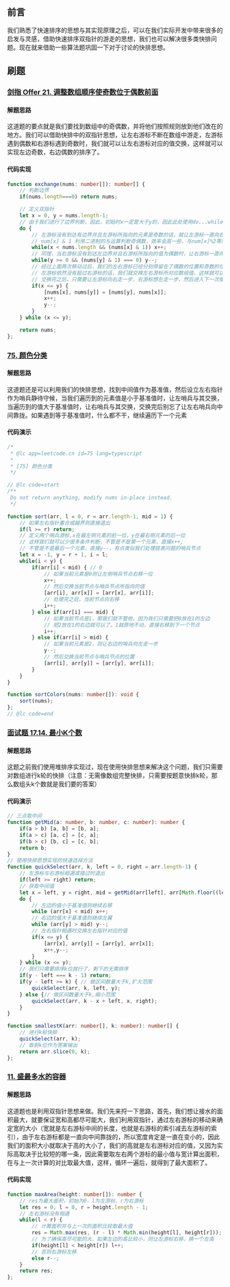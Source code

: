 ## 前言

我们熟悉了快速排序的思想与其实现原理之后，可以在我们实际开发中带来很多的启发与灵感，借助快速排序双指针的游走的思想，我们也可以解决很多类快排问题。现在就来借助一些算法题巩固一下对于讨论的快排思想。

## 刷题

### [剑指 Offer 21. 调整数组顺序使奇数位于偶数前面](https://leetcode-cn.com/problems/diao-zheng-shu-zu-shun-xu-shi-qi-shu-wei-yu-ou-shu-qian-mian-lcof/)

#### 解题思路

这道题的要点就是我们要找到数组中的奇偶数，并将他们按照规则放到他们改在的地方。我们可以借助快排中的双指针思想，让左右游标不断在数组中游走，左游标遇到偶数和右游标遇到奇数时，我们就可以让左右游标对应的值交换，这样就可以实现左边奇数，右边偶数的排序了。

#### 代码实现

```typescript
function exchange(nums: number[]): number[] {
    // 判断边界
    if(nums.length===0) return nums;

    // 定义双指针
    let x = 0, y = nums.length-1;
    // 由于我们进行了边界判断，因此，初始时x一定是大于y的，因此此处使用do...while循环，可以减少一些条件的判断
    do {
        // 左游标没有到达有边界并且左游标所指向的元素是奇数的话，就让左游标一直向右移，直到遇到偶数位置
        // num[x] & 1 利用二进制的与运算判断奇偶数，效率会高一些，与num[x]%2等效
        while(x < nums.length && (nums[x] & 1)) x++;
        // 同理，当右游标没有到达左边界并且右游标所指向的值为偶数时，让右游标一直向左移，直到遇到奇数
        while(y >= 0 && (nums[y] & 1) === 0) y--;
        // 经过上面两次移动过后，我们的左右游标已经分别停留在了偶数的位置和奇数的位置，如果这两个游标没有错开，即
        // 左游标依然没有超过右游标的话，我们就交换左右游标所对应数组值，这样就可以让奇数放到左边，偶数放到右边
        // 交换完之后，只需要让左游标向右走一步，右游标想左走一步，然后进入下一次循环继续处理即可
        if(x <= y) {
            [nums[x], nums[y]] = [nums[y], nums[x]];
            x++;
            y--;
        }
    } while (x <= y);

    return nums;
};
```

### [75. 颜色分类](https://leetcode-cn.com/problems/sort-colors/)

#### 解题思路

这道题还是可以利用我们的快排思想，找到中间值作为基准值，然后设立左右指针作为哨兵静待守候，当我们遍历到的元素值是小于基准值时，让左哨兵与其交换，当遍历到的值大于基准值时，让右哨兵与其交换，交换完后别忘了让左右哨兵向中间靠拢。如果遇到等于基准值时，什么都不干，继续遍历下一个元素

#### 代码演示

```typescript
/*
 * @lc app=leetcode.cn id=75 lang=typescript
 *
 * [75] 颜色分类
 */

// @lc code=start
/**
 Do not return anything, modify nums in-place instead.
 */

function sort(arr, l = 0, r = arr.length-1, mid = 1) {
    // 如果左右指针重合或越界则直接退出
    if(l >= r) return;
    // 定义两个哨兵游标,x在最左侧元素的前一位，y在最右侧元素的后一位
    // 这样我们就可以少很多条件判断，不管是不是第一个元素，直接x++,
    // 不管是不是最后一个元素，直接y--，有点类似我们处理链表问题的哨兵节点
    let x = -1, y = r + 1, i = l;
    while(i < y) {
        if(arr[i] < mid) { // 0
            // 如果当前元素是0则让左侧哨兵节点右移一位
            x++;
            // 然后交换当前节点与哨兵节点所指向的值
            [arr[i], arr[x]] = [arr[x], arr[i]];
            // 处理完之后，当前节点向右移
            i++;
        } else if(arr[i] === mid) {
            // 如果当前节点是1，那我们就不管他，因为我们只需要把0放在1的左边
            // 把2放在1的右边就可以了，1就原地不动，直接右移到下一个节点
            i++;
        } else if(arr[i] > mid) {
            // 如果当前元素是2，则让右边的哨兵向左走一步
            y--;
            // 然后交换当前节点与哨兵节点的位置
            [arr[i], arr[y]] = [arr[y], arr[i]];
        }
    }
}

function sortColors(nums: number[]): void {
    sort(nums);
};
// @lc code=end


```

### [面试题 17.14. 最小K个数](https://leetcode-cn.com/problems/smallest-k-lcci/)

#### 解题思路

这题之前我们使用堆排序实现过，现在使用快排思想来解决这个问题，我们只需要对数组进行k轮的快排（注意：无需像数组完整快排，只需要按题意快排k轮，那么数组头k个数就是我们要的答案）

#### 代码演示

```typescript
// 三点取中间
function getMid(a: number, b: number, c: number): number {
    if(a > b) [a, b] = [b, a];
    if(a > c) [a, c] = [c, a];
    if(b > c) [b, c] = [c, b];
    return b;
}
// 使用快排思想实现的快速选择方法
function quickSelect(arr, k, left = 0, right = arr.length-1) {
    // 左游标与右游标相遇或错过时退出
    if(left >= right) return;
    // 获取中间值
    let x = left, y = right, mid = getMid(arr[left], arr[Math.floor((left+right)/2)], arr[right]);
    do {
        // 左边的值小于基准值则继续右移
        while (arr[x] < mid) x++;
        // 右边的值大于基准值则继续左翼
        while (arr[y] > mid) y--;
        // 左右指针相遇时交换左右指针对应的值
        if(x <= y) {
            [arr[x], arr[y]] = [arr[y], arr[x]];
            x++,y--;
        }
    } while (x <= y);
    // 我们只需要排序k位就行了，剩下的无需排序
    if(y - left === k - 1) return;
    if(y - left >= k) { // 做区间数量大于k,扩大范围
        quickSelect(arr, k, left, y);
    } else {// 做区间数量大于k,缩小范围
        quickSelect(arr, k - x + left, x, right);
    }
}

function smallestK(arr: number[], k: number): number[] {
    // 进行k轮快排
    quickSelect(arr, k);
    // 取前k位作为答案输出
    return arr.slice(0, k);
};
```

### [11. 盛最多水的容器](https://leetcode-cn.com/problems/container-with-most-water/)

#### 解题思路

这道题也是利用双指针思想来做。我们先来捋一下思路，首先，我们想让接水的面积最大，就要保证宽和高都尽可能大，我们利用双指针，通过左右游标的移动来确定宽的大小（宽就是左右游标中间的长度，也就是右游标的索引减去左游标的索引），由于左右游标都是一直向中间靠拢的，所以宽度肯定是一直在变小的，因此我们的面积大小就取决于高的大小了，我们的高就是左右游标对应的值，又因为实际高取决于比较短的哪一条，因此需要取左右两个游标的最小值与宽计算出面积，在与上一次计算的对比取最大值，这样，循环一遍后，就得到了最大面积了。

#### 代码实现

```typescript
function maxArea(height: number[]): number {
  	// res为最大面积，初始为0，l为左游标，r为右游标
    let res = 0, l = 0, r = height.length - 1;
  	// 左右游标没有相遇
    while(l < r) {
      	// 计算面积并与上一次的面积比较取最大值
        res = Math.max(res, (r - l) * Math.min(height[l], height[r]));
      	// 为了确保高尽可能的大，如果左边的高比较小，则让左游标右移，换一个左高
        if(height[l] < height[r]) l++;
      	// 否则右游标左移
        else r--;
    }
    return res;
};
```

